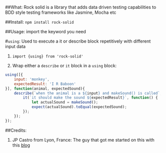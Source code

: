 ##What:
Rock solid is a library that adds data driven testing capabilities to BDD style testing frameworks like Jasmine, Mocha etc

##Install:
`npm install rock-solid`

##Usage:
import the keyword you need

#`using`: 
Used to execute a it or describe block repetitively with different input data

1. `import {using} from 'rock-solid'`

2. Wrap either a `describe` or `it` block in a `using` block:

```javascript 
using([{
    input: 'monkey',
    expectedResult: 'I R Baboon'
}], function(animal, expectedSound){
    describe(`when the animal is a ${input} and makeSound() is called`, function() {
        it(`it should make the sound ${expectedResult}`, function() {
            let actualSound = makeSound();
            expect(actualSound).toEqual(expectedSound);
        });
    });
});
```

##Credits:  
1. JP Castro from Lyon, France: The guy that got me started on this with this [blog](http://blog.jphpsf.com/2012/08/30/drying-up-your-javascript-jasmine-tests)